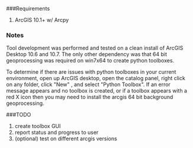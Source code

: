 ###Requirements
1. ArcGIS 10.1+ w/ Arcpy  


### Notes
Tool development was performed and tested on a clean install of ArcGIS Desktop 10.6 and 10.7. The only other dependency was that 64 bit geoprocessing was required on win7x64 to create python toolboxes.

To determine if there are issues with python toolboxes in your current environment, open up ArcGIS desktop, open the catalog panel, right click on any folder, click "New" , and select "Python Toolbox". If an error message appears and no toolbox is created, or if a toolbox appears with a red X icon then you may need to install the arcgis 64 bit background geoprocessing. 


###TODO
1. create toolbox GUI
2. report status and progress to user
3. (optional) test on different arcgis versions